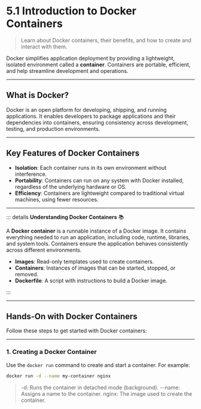 # 5.1 Introduction to Docker Containers

> Learn about Docker containers, their benefits, and how to create and interact with them.

Docker simplifies application deployment by providing a lightweight, isolated environment called a **container**. Containers are portable, efficient, and help streamline development and operations.

---

## What is Docker?

Docker is an open platform for developing, shipping, and running applications. It enables developers to package applications and their dependencies into containers, ensuring consistency across development, testing, and production environments.

---

## Key Features of Docker Containers

- **Isolation**: Each container runs in its own environment without interference.
- **Portability**: Containers can run on any system with Docker installed, regardless of the underlying hardware or OS.
- **Efficiency**: Containers are lightweight compared to traditional virtual machines, using fewer resources.

---

::: details **Understanding Docker Containers** 📚

A **Docker container** is a runnable instance of a Docker image. It contains everything needed to run an application, including code, runtime, libraries, and system tools. Containers ensure the application behaves consistently across different environments.

- **Images**: Read-only templates used to create containers.
- **Containers**: Instances of images that can be started, stopped, or removed.
- **Dockerfile**: A script with instructions to build a Docker image.

:::

---

## Hands-On with Docker Containers

Follow these steps to get started with Docker containers:

---

### 1. **Creating a Docker Container**

Use the `docker run` command to create and start a container. For example:

```bash
docker run -d --name my-container nginx
```

> -d: Runs the container in detached mode (background).
> --name: Assigns a name to the container.
> nginx: The image used to create the container.

